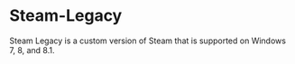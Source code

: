# Steam-Legacy
Steam Legacy is a custom version of Steam that is supported on Windows 7, 8, and 8.1.
